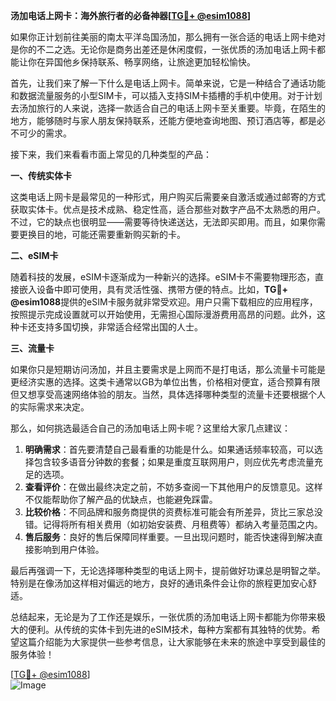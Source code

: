 **汤加电话上网卡：海外旅行者的必备神器[[TG💪+ @esim1088](https://t.me/s/esim1088)]**

如果你正计划前往美丽的南太平洋岛国汤加，那么拥有一张合适的电话上网卡绝对是你的不二之选。无论你是商务出差还是休闲度假，一张优质的汤加电话上网卡都能让你在异国他乡保持联系、畅享网络，让旅途更加轻松愉快。

首先，让我们来了解一下什么是电话上网卡。简单来说，它是一种结合了通话功能和数据流量服务的小型SIM卡，可以插入支持SIM卡插槽的手机中使用。对于计划去汤加旅行的人来说，选择一款适合自己的电话上网卡至关重要。毕竟，在陌生的地方，能够随时与家人朋友保持联系，还能方便地查询地图、预订酒店等，都是必不可少的需求。

接下来，我们来看看市面上常见的几种类型的产品：

**一、传统实体卡**

这类电话上网卡是最常见的一种形式，用户购买后需要亲自激活或通过邮寄的方式获取实体卡。优点是技术成熟、稳定性高，适合那些对数字产品不太熟悉的用户。不过，它的缺点也很明显——需要等待快递送达，无法即买即用。而且，如果你需要更换目的地，可能还需要重新购买新的卡。

**二、eSIM卡**

随着科技的发展，eSIM卡逐渐成为一种新兴的选择。eSIM卡不需要物理形态，直接嵌入设备中即可使用，具有灵活性强、携带方便的特点。比如，**TG💪+ @esim1088**提供的eSIM卡服务就非常受欢迎。用户只需下载相应的应用程序，按照提示完成设置就可以开始使用，无需担心国际漫游费用高昂的问题。此外，这种卡还支持多国切换，非常适合经常出国的人士。

**三、流量卡**

如果你只是短期访问汤加，并且主要需求是上网而不是打电话，那么流量卡可能是更经济实惠的选择。这类卡通常以GB为单位出售，价格相对便宜，适合预算有限但又想享受高速网络体验的朋友。当然，具体选择哪种类型的流量卡还要根据个人的实际需求来决定。

那么，如何挑选最适合自己的汤加电话上网卡呢？这里给大家几点建议：

1. **明确需求**：首先要清楚自己最看重的功能是什么。如果通话频率较高，可以选择包含较多语音分钟数的套餐；如果是重度互联网用户，则应优先考虑流量充足的选项。
2. **查看评价**：在做出最终决定之前，不妨多查阅一下其他用户的反馈意见。这样不仅能帮助你了解产品的优缺点，也能避免踩雷。
3. **比较价格**：不同品牌和服务商提供的资费标准可能会有所差异，货比三家总没错。记得将所有相关费用（如初始安装费、月租费等）都纳入考量范围之内。
4. **售后服务**：良好的售后保障同样重要。一旦出现问题时，能否快速得到解决直接影响到用户体验。

最后再强调一下，无论选择哪种类型的电话上网卡，提前做好功课总是明智之举。特别是在像汤加这样相对偏远的地方，良好的通讯条件会让你的旅程更加安心舒适。

总结起来，无论是为了工作还是娱乐，一张优质的汤加电话上网卡都能为你带来极大的便利。从传统的实体卡到先进的eSIM技术，每种方案都有其独特的优势。希望这篇介绍能为大家提供一些参考信息，让大家能够在未来的旅途中享受到最佳的服务体验！

[[TG💪+ @esim1088](https://t.me/s/esim1088)]  
![Image](https://i.postimg.cc/4NQfJmqS/Snipaste-2025-05-13-00-14-12.png)